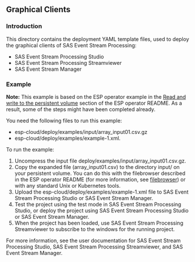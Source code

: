 ## Graphical Clients

### Introduction

This directory contains the deployment YAML template files, used to deploy the graphical clients of SAS Event Stream Processing:

* SAS Event Stream Processing Studio
* SAS Event Stream Processing Streamviewer
* SAS Event Stream Manager

### Example

**Note:** This example is based on the ESP operator example in the  [Read and write to the persistent volume](../operator#read-and-write-to-the-persistent-volume) section of the ESP operator README. As a result, some of the steps might have been completed already.

You need the following files to run this example: 

* esp-cloud/deploy/examples/input/array_input01.csv.gz
* esp-cloud/deploy/examples/example-1.xml. 

To run the example:
1. Uncompress the input file deploy/examples/input/array_input01.csv.gz. 
1. Copy the expanded file (array_input01.csv) to the directory input/ on your persistent volume. You can do this with the filebrowser described in the ESP operator README (for more information, see [filebrowser](/../../#using-filebrowser)) or with any standard Unix or Kubernetes tools.
1. Upload the esp-cloud/deploy/examples/example-1.xml file to SAS Event Stream Processing Studio or SAS Event Stream Manager.
1. Test the project using the test mode in SAS Event Stream Processing Studio, or deploy the project using SAS Event Stream Processing Studio or SAS Event Stream Manager.
1. When the project has been loaded, use SAS Event Stream Processing Streamviewer to subscribe to the windows for the running project.

For more information, see the user documentation for SAS Event Stream Processing Studio, SAS Event Stream Processing Streamviewer, and SAS Event Stream Manager.
